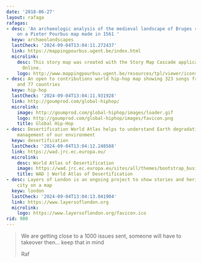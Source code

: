 ```yaml
---
date: '2018-06-27'
layout: rafaga
rafagas:
- desc: 'An archaeologic analysis of the medieval landscape of Bruges region displayed
    on a Pieter Pourbus map made in 1561 '
  keyw: archaeolandscapes
  lastCheck: '2024-09-04T13:04:11.272437'
  link: https://mappingpourbus.ugent.be/index.html
  microlink:
    desc: This story map was created with the Story Map Cascade application in ArcGIS
      Online.
    logo: http://www.mappingpourbus.ugent.be/resources/tpl/viewer/icons/favicon.ico
- desc: An open to contributions world hip-hop map showing 323 songs from 191 cities
    and 77 countries
  keyw: hip-hop
  lastCheck: '2024-09-04T13:04:11.931928'
  link: http://goumprod.com/global-hiphop/
  microlink:
    image: http://goumprod.com/global-hiphop/images/loader.gif
    logo: http://goumprod.com/global-hiphop/images/favicon.png
    title: Global Hip-Hop
- desc: Desertification World Atlas helps to understand Earth degradation and sustainable
    management of our environment
  keyw: desertification
  lastCheck: '2024-09-04T13:04:12.248588'
  link: https://wad.jrc.ec.europa.eu/
  microlink:
    desc: World Atlas of Desertification
    image: https://wad.jrc.ec.europa.eu/sites/all/themes/bootstrap_business/logo_ec.png
    title: WAD | World Atlas of Desertification
- desc: Layers of London is an ongoing project to show stories and heritage of the
    city on a map
  keyw: london
  lastCheck: '2024-09-04T13:04:13.041904'
  link: https://www.layersoflondon.org
  microlink:
    logo: https://www.layersoflondon.org/favicon.ico
rid: 900
---
```


> We are getting close to a 1000 issues sent, someone will have to takeover then... keep that in mind
>
> Raf